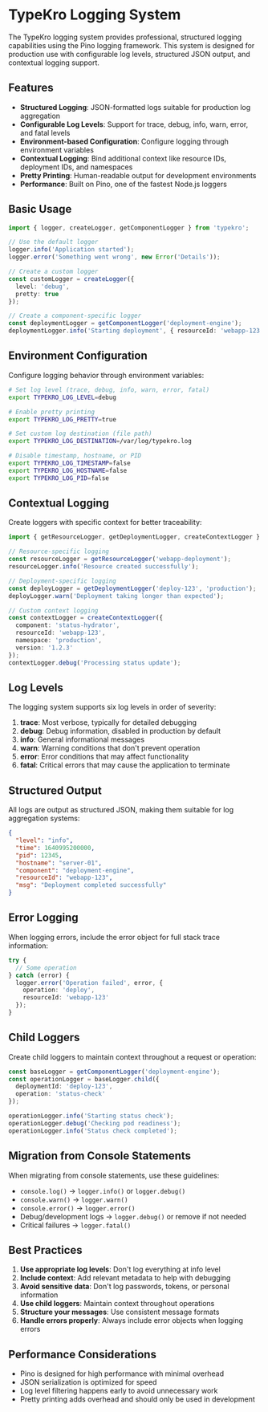 # TypeKro Logging System

The TypeKro logging system provides professional, structured logging capabilities using the Pino logging framework. This system is designed for production use with configurable log levels, structured JSON output, and contextual logging support.

## Features

- **Structured Logging**: JSON-formatted logs suitable for production log aggregation
- **Configurable Log Levels**: Support for trace, debug, info, warn, error, and fatal levels
- **Environment-based Configuration**: Configure logging through environment variables
- **Contextual Logging**: Bind additional context like resource IDs, deployment IDs, and namespaces
- **Pretty Printing**: Human-readable output for development environments
- **Performance**: Built on Pino, one of the fastest Node.js loggers

## Basic Usage

```typescript
import { logger, createLogger, getComponentLogger } from 'typekro';

// Use the default logger
logger.info('Application started');
logger.error('Something went wrong', new Error('Details'));

// Create a custom logger
const customLogger = createLogger({
  level: 'debug',
  pretty: true
});

// Create a component-specific logger
const deploymentLogger = getComponentLogger('deployment-engine');
deploymentLogger.info('Starting deployment', { resourceId: 'webapp-123' });
```

## Environment Configuration

Configure logging behavior through environment variables:

```bash
# Set log level (trace, debug, info, warn, error, fatal)
export TYPEKRO_LOG_LEVEL=debug

# Enable pretty printing
export TYPEKRO_LOG_PRETTY=true

# Set custom log destination (file path)
export TYPEKRO_LOG_DESTINATION=/var/log/typekro.log

# Disable timestamp, hostname, or PID
export TYPEKRO_LOG_TIMESTAMP=false
export TYPEKRO_LOG_HOSTNAME=false
export TYPEKRO_LOG_PID=false
```

## Contextual Logging

Create loggers with specific context for better traceability:

```typescript
import { getResourceLogger, getDeploymentLogger, createContextLogger } from 'typekro';

// Resource-specific logging
const resourceLogger = getResourceLogger('webapp-deployment');
resourceLogger.info('Resource created successfully');

// Deployment-specific logging
const deployLogger = getDeploymentLogger('deploy-123', 'production');
deployLogger.warn('Deployment taking longer than expected');

// Custom context logging
const contextLogger = createContextLogger({
  component: 'status-hydrator',
  resourceId: 'webapp-123',
  namespace: 'production',
  version: '1.2.3'
});
contextLogger.debug('Processing status update');
```

## Log Levels

The logging system supports six log levels in order of severity:

1. **trace**: Most verbose, typically for detailed debugging
2. **debug**: Debug information, disabled in production by default
3. **info**: General informational messages
4. **warn**: Warning conditions that don't prevent operation
5. **error**: Error conditions that may affect functionality
6. **fatal**: Critical errors that may cause the application to terminate

## Structured Output

All logs are output as structured JSON, making them suitable for log aggregation systems:

```json
{
  "level": "info",
  "time": 1640995200000,
  "pid": 12345,
  "hostname": "server-01",
  "component": "deployment-engine",
  "resourceId": "webapp-123",
  "msg": "Deployment completed successfully"
}
```

## Error Logging

When logging errors, include the error object for full stack trace information:

```typescript
try {
  // Some operation
} catch (error) {
  logger.error('Operation failed', error, { 
    operation: 'deploy',
    resourceId: 'webapp-123' 
  });
}
```

## Child Loggers

Create child loggers to maintain context throughout a request or operation:

```typescript
const baseLogger = getComponentLogger('deployment-engine');
const operationLogger = baseLogger.child({ 
  deploymentId: 'deploy-123',
  operation: 'status-check'
});

operationLogger.info('Starting status check');
operationLogger.debug('Checking pod readiness');
operationLogger.info('Status check completed');
```

## Migration from Console Statements

When migrating from console statements, use these guidelines:

- `console.log()` → `logger.info()` or `logger.debug()`
- `console.warn()` → `logger.warn()`
- `console.error()` → `logger.error()`
- Debug/development logs → `logger.debug()` or remove if not needed
- Critical failures → `logger.fatal()`

## Best Practices

1. **Use appropriate log levels**: Don't log everything at info level
2. **Include context**: Add relevant metadata to help with debugging
3. **Avoid sensitive data**: Don't log passwords, tokens, or personal information
4. **Use child loggers**: Maintain context throughout operations
5. **Structure your messages**: Use consistent message formats
6. **Handle errors properly**: Always include error objects when logging errors

## Performance Considerations

- Pino is designed for high performance with minimal overhead
- JSON serialization is optimized for speed
- Log level filtering happens early to avoid unnecessary work
- Pretty printing adds overhead and should only be used in development